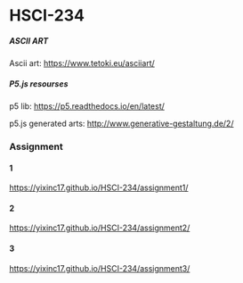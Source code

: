 # HSCI-234

##### ASCII ART

Ascii art: https://www.tetoki.eu/asciiart/

##### P5.js resourses

p5 lib: https://p5.readthedocs.io/en/latest/

p5.js generated arts: http://www.generative-gestaltung.de/2/

### Assignment
#### 1
https://yixinc17.github.io/HSCI-234/assignment1/ 
#### 2
https://yixinc17.github.io/HSCI-234/assignment2/
#### 3
https://yixinc17.github.io/HSCI-234/assignment3/

